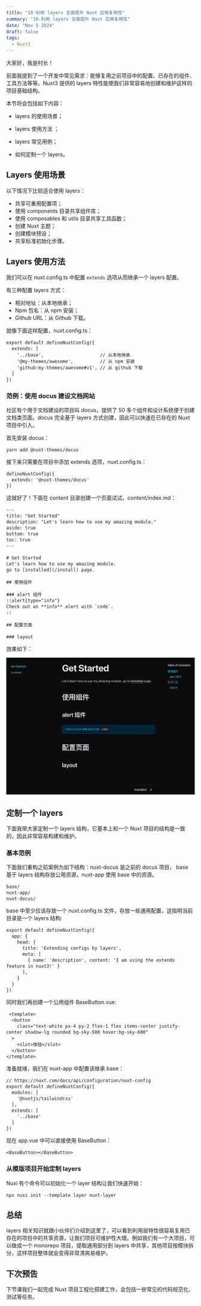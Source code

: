 ```yaml
---
title: "18-利用 layers 全面提升 Nuxt 应用复用性"
summary: "18-利用 layers 全面提升 Nuxt 应用复用性"
date: "Nov 5 2024"
draft: false
tags:
  - Nuxt3
---
```


大家好，我是村长！

前面我提到了一个开发中常见需求：能够复用之前项目中的配置、已存在的组件、工具方法等等。Nuxt3 提供的 layers
特性能使我们非常容易地创建和维护这样的项目基础结构。

本节将会包括如下内容：

  * layers 的使用场景；

  * layers 使用方法 ；

  * layers 常见用例；

  * 如何定制一个 layers。

## Layers 使用场景

以下情况下比较适合使用 layers：

  * 共享可重用配置项；
  * 使用 components 目录共享组件库；
  * 使用 composables 和 utils 目录共享工具函数；
  * 创建 Nuxt 主题；
  * 创建模块预设；
  * 共享标准初始化步骤。

## Layers 使用方法

我们可以在 nuxt.config.ts 中配置 `extends` 选项从而继承一个 layers 配置。

有三种配置 layers 方式：

  * 相对地址：从本地继承；
  * Npm 包名：从 npm 安装；
  * Github URL：从 Github 下载。

就像下面这样配置，nuxt.config.ts：

    
    
    export default defineNuxtConfig({
      extends: [
        '../base',                     // 从本地继承
        '@my-themes/awesome',          // 从 npm 安装
        'github:my-themes/awesome#v1', // 从 github 下载
      ]
    })
    

### 范例：使用 docus 建设文档网站

社区有个用于文档建设的项目叫 docus，提供了 50 多个组件和设计系统便于创建文档类页面。docus 完全基于 layers
方式创建，因此可以快速在已存在的 Nuxt 项目中引入。

首先安装 docus：

    
    
    yarn add @nuxt-themes/docus
    

接下来只需要在项目中添加 extends 选项，nuxt.config.ts：

    
    
    defineNuxtConfig({
      extends: '@nuxt-themes/docus'
    })
    

这就好了！下面在 content 目录创建一个页面试试，content/index.md：

    
    
    ---
    title: "Get Started"
    description: "Let's learn how to use my amazing module."
    aside: true
    bottom: true
    toc: true
    ---
    
    # Get Started
    Let's learn how to use my amazing module.
    go to [installed](/install) page.
    
    ## 使用组件
    
    ### alert 组件
    ::alert{type="info"}
    Check out an **info** alert with `code`.
    ::
    
    ## 配置页面
    
    ### layout
    

效果如下：

![](img\18\1.image)

## 定制一个 layers

下面我带大家定制一个 layers 结构，它基本上和一个 Nuxt 项目的结构是一致的，因此非常容易构建和维护。

### 基本范例

下面我们重构之前案例为如下结构：nuxt-docus 是之前的 docus 项目， base 基于 layers 结构存放公用资源，nuxt-app 使用
base 中的资源。

    
    
    base/
    nuxt-app/
    nuxt-docus/
    

base 中至少应该存放一个 nuxt.config.ts 文件，存放一些通用配置，这指明当前目录是一个 layers 结构:

    
    
    export default defineNuxtConfig({
      app: {
        head: {
          title: 'Extending configs by layers',
          meta: [
            { name: 'description', content: 'I am using the extends feature in nuxt3!' }
          ],
        }
      }
    })
    

同时我们再创建一个公用组件 BaseButton.vue:

    
    
     <template>
      <button
        class="text-white px-4 py-2 flex-1 flex items-center justify-center shadow-lg rounded bg-sky-500 hover:bg-sky-600"
      >
        <slot>按钮</slot>
      </button>
    </template>
    

准备就绪，我们在 nuxt-app 中配置该继承 base：

    
    
    // https://nuxt.com/docs/api/configuration/nuxt-config
    export default defineNuxtConfig({
      modules: [
        '@nuxtjs/tailwindcss'
      ],
      extends: [
        '../base'
      ]
    })
    

现在 app.vue 中可以直接使用 BaseButton：

    
    
    <BaseButton></BaseButton>
    

### 从模版项目开始定制 layers

Nuxi 有个命令可以初始化一个 layer 结构让我们快速开始：

    
    
    npx nuxi init --template layer nuxt-layer
    

## 总结

layers
相关知识就跟小伙伴们介绍到这里了，可以看到利用层特性很容易复用已存在的项目中的共享资源，让我们项目可维护性大增。例如我们有一个大项目，可以做成一个
monorepo 项目，提取通用部分到 layers 中共享，其他项目按模块拆分，这样项目整体就会变得非常清爽易维护。

## 下次预告

下节课我们一起完成 Nuxt 项目工程化搭建工作，会包括一些常见的代码规范化、测试等任务。

